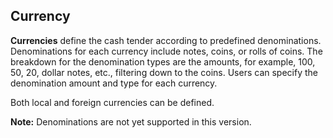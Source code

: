 ## Currency

**Currencies** define the cash tender according to predefined denominations. Denominations for each currency include notes, coins, or rolls of coins. The breakdown for the denomination types are the amounts, for example, 100, 50, 20, dollar notes, etc., filtering down to the coins. Users can specify the denomination amount and type for each currency.

Both local and foreign currencies can be defined.

**Note:** Denominations are not yet supported in this version.

